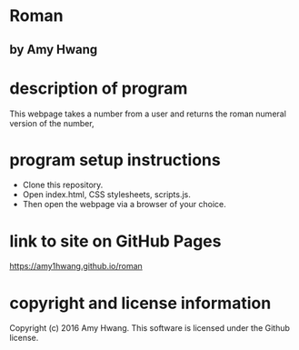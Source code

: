 # Roman
## by Amy Hwang

# description of program
This webpage takes a number from a user and returns the roman numeral version of the number,

# program setup instructions
* Clone this repository.
* Open index.html, CSS stylesheets, scripts.js.
* Then open the webpage via a browser of your choice.

# link to site on GitHub Pages
https://amy1hwang.github.io/roman

# copyright and license information
Copyright (c) 2016 Amy Hwang. This software is licensed under the Github license.
